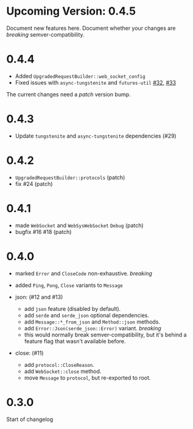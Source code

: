 # Upcoming Version: 0.4.5

Document new features here. Document whether your changes are *breaking* semver-compatibility.

# 0.4.4

 - Added `UpgradedRequestBuilder::web_socket_config`
 - Fixed issues with `async-tungstenite` and `futures-util` [#32][github_32], [#33][github_33]

The current changes need a *patch* version bump.

# 0.4.3

 - Update `tungstenite` and `async-tungstenite` dependencies (#29)

# 0.4.2

- `UpgradedRequestBuilder::protocols` (patch)
- fix #24 (patch)

# 0.4.1

- made `WebSocket` and `WebSysWebSocket` `Debug` (patch)
- bugfix #16 #18 (patch)

# 0.4.0

- marked `Error` and `CloseCode` non-exhaustive. *breaking*
- added `Ping`, `Pong`, `Close` variants to `Message`

- json: (#12 and #13)
  - add `json` feature (disabled by default).
  - add `serde` and `serde_json` optional dependencies.
  - add `Message::*_from_json` and `Method::json` methods.
  - add `Error::Json(serde_json::Error)` variant. *breaking*
   - this would normally break semver-compatibility, but it's behind a feature flag that wasn't available before. 

- close: (#11)
  - add `protocol::CloseReason`.
  - add `WebSocket::close` method.
  - move `Message` to `protocol`, but re-exported to root.

# 0.3.0

Start of changelog

[github_32]: https://github.com/jgraef/reqwest-websocket/issues/32
[github_33]: https://github.com/jgraef/reqwest-websocket/pull/33
